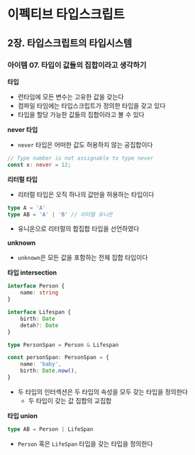 # 이펙티브 타입스크립트
## 2장. 타입스크립트의 타입시스템
### 아이템 07. 타입이 값들의 집합이라고 생각하기

**타입**
- 런타임에 모든 변수는 고유한 값을 갖는다
- 컴파일 타임에는 타입스크립트가 정의한 타입을 갖고 있다
- 타입을 할당 가능한 값들의 집합이라고 볼 수 있다

**never 타입**
- `never` 타입은 어떠한 값도 허용하지 않는 공집합이다
```typescript
// Type number is not assignable to type never
const x: never = 12;
```

**리터럴 타입**
- 리터럴 타입은 오직 하나의 값만을 허용하는 타입이다
```typescript
type A = 'A'
type AB = 'A' | 'B' // 리터럴 유니온
```
- 유니온으로 리터럴의 합집합 타입을 선언하였다

**unknown**
- `unknown`은 모든 값을 포함하는 전체 집합 타입이다

**타입 intersection**
```typescript
interface Person {
    name: string
}

interface Lifespan {
    birth: Date
    detah?: Date
}

type PersonSpan = Person & Lifespan

const personSpan: PersonSpan = {
    name: 'baby',
    birth: Date.now(),
}
```
- 두 타입의 인터섹션은 두 타입의 속성을 모두 갖는 타입을 정의한다
  - 두 타입이 갖는 값 집합의 교집합

**타입 union**
```typescript
type AB = Person | LifeSpan
```
- `Person` 혹은 `LifeSpan` 타입을 갖는 타입을 정의한다